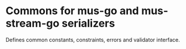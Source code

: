 # Commons for mus-go and mus-stream-go serializers

Defines common constants, constraints, errors and validator interface.

